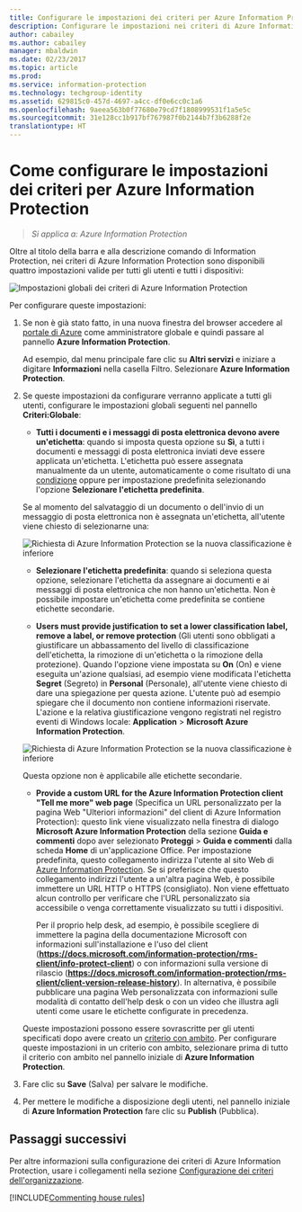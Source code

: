 ```yaml
---
title: Configurare le impostazioni dei criteri per Azure Information Protection
description: Configurare le impostazioni nei criteri di Azure Information Protection da applicare a tutti gli utenti e tutti i dispositivi.
author: cabailey
ms.author: cabailey
manager: mbaldwin
ms.date: 02/23/2017
ms.topic: article
ms.prod: 
ms.service: information-protection
ms.technology: techgroup-identity
ms.assetid: 629815c0-457d-4697-a4cc-df0e6cc0c1a6
ms.openlocfilehash: 9aeea563b0f77680e79cd7f1808999531f1a5e5c
ms.sourcegitcommit: 31e128cc1b917bf767987f0b2144b7f3b6288f2e
translationtype: HT
---
```

# <a name="how-to-configure-the-policy-settings-for-azure-information-protection"></a>Come configurare le impostazioni dei criteri per Azure Information Protection

>*Si applica a: Azure Information Protection*

Oltre al titolo della barra e alla descrizione comando di Information Protection, nei criteri di Azure Information Protection sono disponibili quattro impostazioni valide per tutti gli utenti e tutti i dispositivi:

![Impostazioni globali dei criteri di Azure Information Protection](../media/info-protect-policy-settings.png)


Per configurare queste impostazioni:

1. Se non è già stato fatto, in una nuova finestra del browser accedere al [portale di Azure](https://portal.azure.com) come amministratore globale e quindi passare al pannello **Azure Information Protection**. 
    
    Ad esempio, dal menu principale fare clic su **Altri servizi** e iniziare a digitare **Informazioni** nella casella Filtro. Selezionare **Azure Information Protection**.

2. Se queste impostazioni da configurare verranno applicate a tutti gli utenti, configurare le impostazioni globali seguenti nel pannello **Criteri:Globale**:

    - **Tutti i documenti e i messaggi di posta elettronica devono avere un'etichetta**: quando si imposta questa opzione su **Sì**, a tutti i documenti e messaggi di posta elettronica inviati deve essere applicata un'etichetta. L'etichetta può essere assegnata manualmente da un utente, automaticamente o come risultato di una [condizione](configure-policy-classification.md) oppure per impostazione predefinita selezionando l'opzione **Selezionare l'etichetta predefinita**. 

    Se al momento del salvataggio di un documento o dell'invio di un messaggio di posta elettronica non è assegnata un'etichetta, all'utente viene chiesto di selezionarne una:

    ![Richiesta di Azure Information Protection se la nuova classificazione è inferiore](../media/info-protect-enforce-label.png)

    - **Selezionare l'etichetta predefinita**: quando si seleziona questa opzione, selezionare l'etichetta da assegnare ai documenti e ai messaggi di posta elettronica che non hanno un'etichetta. Non è possibile impostare un'etichetta come predefinita se contiene etichette secondarie. 

    - **Users must provide justification to set a lower classification label, remove a label, or remove protection** (Gli utenti sono obbligati a giustificare un abbassamento del livello di classificazione dell'etichetta, la rimozione di un'etichetta o la rimozione della protezione). Quando l'opzione viene impostata su **On** (On) e viene eseguita un'azione qualsiasi, ad esempio viene modificata l'etichetta **Segret** (Segreto) in **Personal** (Personale), all'utente viene chiesto di dare una spiegazione per questa azione. L'utente può ad esempio spiegare che il documento non contiene informazioni riservate. L'azione e la relativa giustificazione vengono registrati nel registro eventi di Windows locale: **Application** > **Microsoft Azure Information Protection**.  

    ![Richiesta di Azure Information Protection se la nuova classificazione è inferiore](../media/info-protect-lower-justification.png)

    Questa opzione non è applicabile alle etichette secondarie.

    - **Provide a custom URL for the Azure Information Protection client "Tell me more" web page** (Specifica un URL personalizzato per la pagina Web "Ulteriori informazioni" del client di Azure Information Protection): questo link viene visualizzato nella finestra di dialogo **Microsoft Azure Information Protection** della sezione **Guida e commenti** dopo aver selezionato **Proteggi** > **Guida e commenti** dalla scheda **Home** di un'applicazione Office. Per impostazione predefinita, questo collegamento indirizza l'utente al sito Web di [Azure Information Protection](https://www.microsoft.com/en-us/cloud-platform/azure-information-protection). Se si preferisce che questo collegamento indirizzi l'utente a un'altra pagina Web, è possibile immettere un URL HTTP o HTTPS (consigliato). Non viene effettuato alcun controllo per verificare che l'URL personalizzato sia accessibile o venga correttamente visualizzato su tutti i dispositivi.
        
        Per il proprio help desk, ad esempio, è possibile scegliere di immettere la pagina della documentazione Microsoft con informazioni sull'installazione e l'uso del client (**https://docs.microsoft.com/information-protection/rms-client/info-protect-client**) o con informazioni sulla versione di rilascio (**https://docs.microsoft.com/information-protection/rms-client/client-version-release-history**). In alternativa, è possibile pubblicare una pagina Web personalizzata con informazioni sulle modalità di contatto dell'help desk o con un video che illustra agli utenti come usare le etichette configurate in precedenza.
        
     Queste impostazioni possono essere sovrascritte per gli utenti specificati dopo avere creato un [criterio con ambito](configure-policy-scope.md). Per configurare queste impostazioni in un criterio con ambito, selezionare prima di tutto il criterio con ambito nel pannello iniziale di **Azure Information Protection**.

3. Fare clic su **Save** (Salva) per salvare le modifiche.

4. Per mettere le modifiche a disposizione degli utenti, nel pannello iniziale di **Azure Information Protection** fare clic su **Publish** (Pubblica).

## <a name="next-steps"></a>Passaggi successivi

Per altre informazioni sulla configurazione dei criteri di Azure Information Protection, usare i collegamenti nella sezione [Configurazione dei criteri dell'organizzazione](configure-policy.md#configuring-your-organizations-policy).  

[!INCLUDE[Commenting house rules](../includes/houserules.md)]
